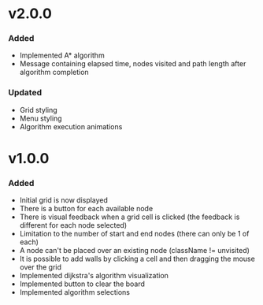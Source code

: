 # v2.0.0

### Added

- Implemented A\* algorithm
- Message containing elapsed time, nodes visited and path length after algorithm completion

### Updated

- Grid styling
- Menu styling
- Algorithm execution animations

# v1.0.0

### Added

- Initial grid is now displayed
- There is a button for each available node
- There is visual feedback when a grid cell is clicked (the feedback is different for each node selected)
- Limitation to the number of start and end nodes (there can only be 1 of each)
- A node can't be placed over an existing node (className != unvisited)
- It is possible to add walls by clicking a cell and then dragging the mouse over the grid
- Implemented dijkstra's algorithm visualization
- Implemented button to clear the board
- Implemented algorithm selections
